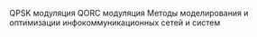 QPSK модуляция
QORC модуляция
Методы моделирования и оптимизации инфокоммуникационных сетей и систем

